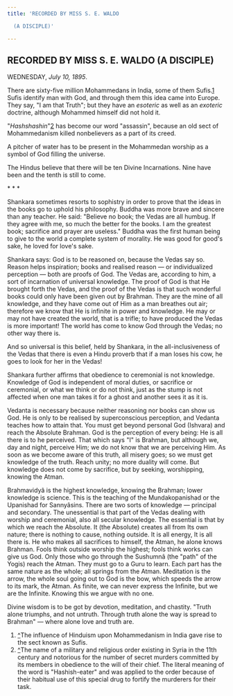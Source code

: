 ```yaml
---
title: 'RECORDED BY MISS S. E. WALDO

  (A DISCIPLE)'

---
```





  

## RECORDED BY MISS S. E. WALDO (A DISCIPLE)

WEDNESDAY, *July 10, 1895*.

There are sixty-five million Mohammedans in India, some of them
Sufis.[1](#fn1) Sufis identify man with God, and through them this idea
came into Europe. They say, "I am that Truth"; but they have an
*esoteric* as well as an *exoteric* doctrine, although Mohammed himself
did not hold it.

"*Hashshashin*"[2](#fn2) has become our word "assassin", because an old
sect of Mohammedanism killed nonbelievers as a part of its creed.

A pitcher of water has to be present in the Mohammedan worship as a
symbol of God filling the universe.

The Hindus believe that there will be ten Divine Incarnations. Nine have
been and the tenth is still to come.

\*    \*    \*

Shankara sometimes resorts to sophistry in order to prove that the ideas
in the books go to uphold his philosophy. Buddha was more brave and
sincere than any teacher. He said: "Believe no book; the Vedas are all
humbug. If they agree with me, so much the better for the books. I am
the greatest book; sacrifice and prayer are useless." Buddha was the
first human being to give to the world a complete system of morality. He
was good for good's sake, he loved for love's sake.

Shankara says: God is to be reasoned on, because the Vedas say so.
Reason helps inspiration; books and realised reason — or individualized
perception — both are proofs of God. The Vedas are, according to him, a
sort of incarnation of universal knowledge. The proof of God is that He
brought forth the Vedas, and the proof of the Vedas is that such
wonderful books could only have been given out by Brahman. They are the
mine of all knowledge, and they have come out of Him as a man breathes
out air; therefore we know that He is infinite in power and knowledge.
He may or may not have created the world, that is a trifle; to have
produced the Vedas is more important! The world has come to know God
through the Vedas; no other way there is.

And so universal is this belief, held by Shankara, in the
all-inclusiveness of the Vedas that there is even a Hindu proverb that
if a man loses his cow, he goes to look for her in the Vedas!

Shankara further affirms that obedience to ceremonial is not knowledge.
Knowledge of God is independent of moral duties, or sacrifice or
ceremonial, or what we think or do not think, just as the stump is not
affected when one man takes it for a ghost and another sees it as it is.

Vedanta is necessary because neither reasoning nor books can show us
God. He is only to be realised by superconscious perception, and Vedanta
teaches how to attain that. You must get beyond personal God (Ishvara)
and reach the Absolute Brahman. God is the perception of every being: He
is all there is to he perceived. That which says "I" is Brahman, but
although we, day and night, perceive Him; we do not know that we are
perceiving Him. As soon as we become aware of this truth, all misery
goes; so we must get knowledge of the truth. Reach unity; no more
duality will come. But knowledge does not come by sacrifice, but by
seeking, worshipping, knowing the Atman.

Brahmavidyâ is the highest knowledge, knowing the Brahman; lower
knowledge is science. This is the teaching of the Mundakopanishad or the
Upanishad for Sannyâsins. There are two sorts of knowledge — principal
and secondary. The unessential is that part of the Vedas dealing with
worship and ceremonial, also all secular knowledge. The essential is
that by which we reach the Absolute. It (the Absolute) creates all from
Its own nature; there is nothing to cause, nothing outside. It is all
energy, It is all there is. He who makes all sacrifices to himself, the
Atman, he alone knows Brahman. Fools think outside worship the highest;
fools think works can give us God. Only those who go through the
Sushumnâ (the "path" of the Yogis) reach the Atman. They must go to a
Guru to learn. Each part has the same nature as the whole; all springs
from the Atman. Meditation is the arrow, the whole soul going out to God
is the bow, which speeds the arrow to its mark, the Atman. As finite, we
can never express the Infinite, but we are the Infinite. Knowing this we
argue with no one.

Divine wisdom is to be got by devotion, meditation, and chastity. "Truth
alone triumphs, and not untruth. Through truth alone the way is spread
to Brahman" — where alone love and truth are.

1.  [^](#txt1)The influence of Hinduism upon Mohammedanism in India gave
    rise to the sect known as Sufis.
2.  [^](#txt2)The name of a military and religious order existing in
    Syria in the 11th century and notorious for the number of secret
    murders committed by its members in obedience to the will of their
    chief. The literal meaning of the word is "Hashish-eater" and was
    applied to the order because of their habitual use of this special
    drug to fortify the murderers for their task.


